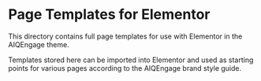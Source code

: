 # Page Templates for Elementor

This directory contains full page templates for use with Elementor in the AIQEngage theme.

Templates stored here can be imported into Elementor and used as starting points for various pages according to the AIQEngage brand style guide.
